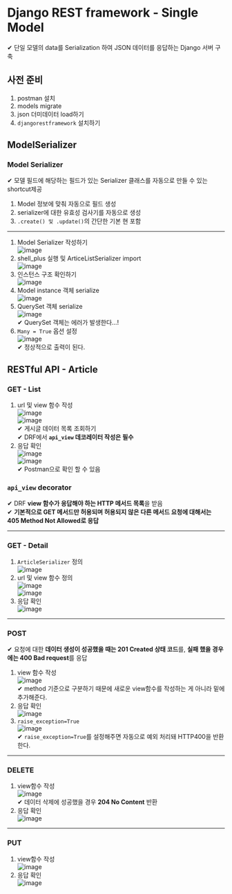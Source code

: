 # Django REST framework - Single Model
✔ 단일 모델의 data를 Serialization 하여 JSON 데이터를 응답하는 Django 서버 구축
## 사전 준비
1. postman 설치
2. models migrate
3. json 더미데이터 load하기
4. `djangorestframework` 설치하기  

## ModelSerializer
### Model Serializer  
✔ 모델 필드에 해당하는 필드가 있는 Serializer 클래스를 자동으로 만들 수 있는 shortcut제공
1. Model 정보에 맞춰 자동으로 필드 생성  
2. serializer에 대한 유효성 검사기를 자동으로 생성
3. `.create() 및 .update()`의 간단한 기본 현 포함    
---
1. Model Serializer 작성하기  
   ![image](https://user-images.githubusercontent.com/109324637/196107232-f7487326-7c15-4f98-aa19-a21d7feb2258.png)  
2. shell_plus 실행 및 ArticeListSerializer import  
   ![image](https://user-images.githubusercontent.com/109324637/196110949-d5df7ff3-dda5-4632-b5f8-69a96f6880a8.png)  
3. 인스턴스 구조 확인하기  
   ![image](https://user-images.githubusercontent.com/109324637/196111077-4643dd0d-29d2-4ec3-abd3-5ea624a522df.png)  
4. Model instance 객체 serialize  
   ![image](https://user-images.githubusercontent.com/109324637/196111354-0e2d541a-559b-4b7e-a3ce-7d11b81e641f.png)  
5. QuerySet 객체 serialize  
   ![image](https://user-images.githubusercontent.com/109324637/196111870-a87e9bf1-139b-43f5-a48d-b775611b2dee.png)  
   ✔ QuerySet 객체는 에러가 발생한다...!  
6. `Many = True` 옵션 설정  
   ![image](https://user-images.githubusercontent.com/109324637/196112155-888c0b34-0e4e-4b36-9131-79d38b40dba2.png)  
   ✔ 정상적으로 출력이 된다.  
## RESTful API - Article
### GET - List
1. url 및 view 함수 작성  
   ![image](https://user-images.githubusercontent.com/109324637/196113115-4bbda654-b77d-43d0-b168-9333c82eaa01.png)  
   ![image](https://user-images.githubusercontent.com/109324637/196113015-764ea3a7-9dd4-4233-b1a3-ccee1c8580c3.png)    
   ✔ 게시글 데이터 목록 조회하기  
   ✔ DRF에서 **`api_view` 데코레이터 작성은 필수**  
2. 응답 확인  
   ![image](https://user-images.githubusercontent.com/109324637/196113447-db660d2b-46bb-4436-a519-ee67f678811d.png)  
   ![image](https://user-images.githubusercontent.com/109324637/196113800-eab22aad-2472-4d2c-a69d-ae57b8bff263.png)    
   ✔ Postman으로 확인 할 수 있음  

### `api_view` decorator  
✔ DRF **view 함수가 응답해야 하는 HTTP 메서드 목록**을 받음  
✔ **기본적으로 GET 메서드만 허용되며 허용되지 않은 다른 메서드 요청에 대해서는 405 Method Not Allowed로 응답**  

---
### GET - Detail
1. `ArticleSerializer` 정의  
   ![image](https://user-images.githubusercontent.com/109324637/196115110-e26b4fa2-5ff1-4957-af56-6f4a6797f579.png)   
2. url 및 view 함수 정의  
   ![image](https://user-images.githubusercontent.com/109324637/196115256-43ca231c-c81d-43ee-8ea4-08197f02db6a.png)  
   ![image](https://user-images.githubusercontent.com/109324637/196115481-c91dbd8b-e0c7-4a60-aaf5-6e2bcf5cf59f.png) 
3. 응답 확인  
   ![image](https://user-images.githubusercontent.com/109324637/196115745-6a2328a6-4267-494e-96ca-16ee45f63bbc.png)    

---
### POST
✔ 요청에 대한 **데이터 생성이 성공했을 때는 201 Created 상태 코드**를, **실패 했을 경우에는 400 Bad request**를 응답
1. view 함수 작성  
   ![image](https://user-images.githubusercontent.com/109324637/196116822-78a6a458-7a82-4275-ac8d-1d35666c684b.png)  
   ✔ method 기준으로 구분하기 때문에 새로운 view함수를 작성하는 게 아니라 밑에 추가해준다.  
2. 응답 확인  
   ![image](https://user-images.githubusercontent.com/109324637/196117550-6dc8b228-310b-4e34-9c3e-fb172d6102b5.png)  
3. `raise_exception=True`  
   ![image](https://user-images.githubusercontent.com/109324637/196169134-915c96c1-f741-4ee9-acd8-7d7b1e470a58.png)    
   ✔ `raise_exception=True`를 설정해주면 자동으로 예외 처리돼 HTTP400을 반환한다.    
--- 
### DELETE
1. view함수 작성  
   ![image](https://user-images.githubusercontent.com/109324637/196169774-195d57e8-7013-4fb9-8bdc-3a99f1075eac.png)    
   ✔ 데이터 삭제에 성공했을 경우 **204 No Content** 반환  
2. 응답 확인  
   ![image](https://user-images.githubusercontent.com/109324637/196170557-e116073b-f3a3-4d46-88a3-58ee262ee183.png)  
---
### PUT  
1. view함수 작성  
   ![image](https://user-images.githubusercontent.com/109324637/196171249-8b6f0428-d56b-4b09-a3ee-7a6cfe1b7de7.png)     
2. 응답 확인  
   ![image](https://user-images.githubusercontent.com/109324637/196171498-b134b618-e4b4-4267-967e-19fa4f2222b8.png)  
### 
